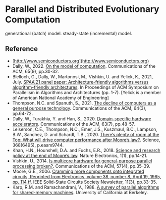 # Parallel and Distributed Evolutionary Computation

generational (batch) model.
steady-state (incremental) model.

## Reference

* [http://www.semiconductors.org](http://www.semiconductors.org)
* Dally, W., 2022. [On the model of computation](https://dl.acm.org/doi/10.1145/3548783). Communications of the ACM, 65(9), pp.30-32.
* Blelloch, G., Dally, W., Martonosi, M., Vishkin, U. and Yelick, K., 2021, July. [SPAA'21 panel paper: Architecture-friendly algorithms versus algorithm-friendly architectures](https://dl.acm.org/doi/abs/10.1145/3409964.3461780). In Proceedings of ACM Symposium on Parallelism in Algorithms and Architectures (pp. 1-7). [Yelick is a member of American National Academy of Engineering]
* Thompson, N.C. and Spanuth, S., 2021. [The decline of computers as a general purpose technology](https://dl.acm.org/doi/fullHtml/10.1145/3430936). Communications of the ACM, 64(3), pp.64-72.
* Dally, W., Turakhia, Y. and Han, S., 2020. [Domain-specific hardware accelerators](https://dl.acm.org/doi/abs/10.1145/3361682). Communications of the ACM, 63(7), pp.48-57. 
* Leiserson, C.E., Thompson, N.C., Emer, J.S., Kuszmaul, B.C., Lampson, B.W., Sanchez, D. and Schardl, T.B., 2020. [There’s plenty of room at the Top: What will drive computer performance after Moore’s law?](https://www.science.org/doi/full/10.1126/science.aam9744). Science, 368(6495), p.eaam9744.
* Khan, H.N., Hounshell, D.A. and Fuchs, E.R., 2018. [Science and research policy at the end of Moore’s law](https://www.nature.com/articles/s41928-017-0005-9). Nature Electronics, 1(1), pp.14-21.
* Vishkin, U., 2014. [Is multicore hardware for general-purpose parallel processing broken?](https://dl.acm.org/doi/fullHtml/10.1145/2580945). Communications of the ACM, 57(4), pp.35-39.
* Moore, G.E., 2006. [Cramming more components onto integrated circuits, Reprinted from Electronics, volume 38, number 8, April 19, 1965, pp. 114 ff](https://ieeexplore.ieee.org/abstract/document/4785860). IEEE Solid-State Circuits Society Newsletter, 11(3), pp.33-35.
* Karp, R.M. and Ramachandranj, V., 1988. [A survey of parallel algorithms for shared-memory machines](https://www2.eecs.berkeley.edu/Pubs/TechRpts/1988/CSD-88-408.pdf). University of California at Berkeley.
